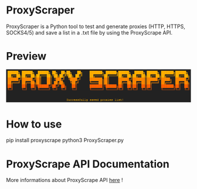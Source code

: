 # ProxyScraper
ProxyScraper is a Python tool to test and generate proxies (HTTP, HTTPS, SOCKS4/5) and save a list in a .txt file by using the ProxyScrape API.
# Preview 
![](https://github.com/Maous-B/ProxyScraper/blob/main/ProxyScraper.png?raw=true)
# How to use
pip install proxyscrape
python3 ProxyScraper.py
# ProxyScrape API Documentation
More informations about ProxyScrape API [here](https://pypi.org/project/proxyscrape/) !
